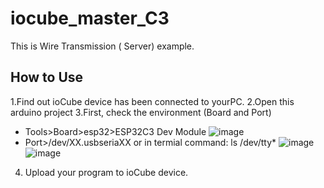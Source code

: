 # iocube_master_C3
This is Wire Transmission ( Server) example. 

## How to Use
1.Find out ioCube device has been connected to yourPC.
2.Open this arduino project
3.First, check the environment (Board and Port)
  * Tools>Board>esp32>ESP32C3 Dev Module
   ![image](https://github.com/ioCubeCa/iocube_master_C3/blob/main/Boardimg.png)
  * Port>/dev/XX.usbseriaXX  or in termial command: ls /dev/tty*
   ![image](https://github.com/ioCubeCa/iocube_master_C3/blob/main/Portimg.png)
   ![image](https://github.com/ioCubeCa/iocube_master_C3/blob/main/terminalimg.png)
4. Upload your program to ioCube device.
